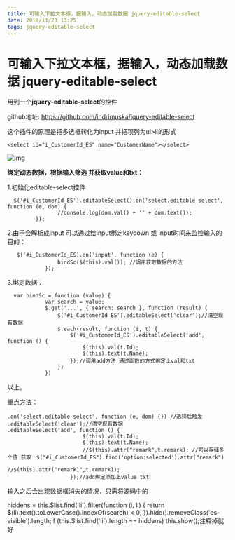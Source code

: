 ```yaml
---
title: 可输入下拉文本框，据输入，动态加载数据 jquery-editable-select
date: 2018/11/23 13:25
tags: jquery-editable-select
---
```

 # 可输入下拉文本框，据输入，动态加载数据 jquery-editable-select

用到一个**jquery-editable-select**的控件

github地址: <https://github.com/indrimuska/jquery-editable-select>



这个插件的原理是把多选框转化为input 并把项列为ul>li的形式

```
<select id="i_CustomerId_ES" name="CustomerName"></select>
```

![img](https://img-blog.csdn.net/20180608144149973?watermark/2/text/aHR0cHM6Ly9ibG9nLmNzZG4ubmV0L0NvbW1hbmRCYWJ5/font/5a6L5L2T/fontsize/400/fill/I0JBQkFCMA==/dissolve/70)



**绑定动态数据，根据输入筛选 并获取value和txt：**



1.初始化editable-select控件



```
  $('#i_CustomerId_ES').editableSelect().on('select.editable-select', function (e, dom) {
                //console.log(dom.val() + '' + dom.text());         
         });
```





 2.由于会解析成input 可以通过给input绑定keydown 或 input时间来监控输入的目的：

```
   $('#i_CustomerId_ES).on('input', function (e) {
                bindSc($(this).val()); //调用获取数据的方法
            });
```



3.绑定数据：

```
  var bindSc = function (value) {
            var search = value;
            $.get('...', { search: search }, function (result) {
                $('#i_CustomerId_ES').editableSelect('clear');//清空现有数据
                $.each(result, function (i, t) {
                    $('#i_CustomerId_ES').editableSelect('add', function () {
                        $(this).val(t.Id);
                        $(this).text(t.Name);
                    });//调用add方法 通过函数的方式绑定上val和txt
                })
            })
```

以上。



重点方法：

```
.on('select.editable-select', function (e, dom) {}) //选择后触发
.editableSelect('clear');//清空现有数据
.editableSelect('add', function () {
                        $(this).val(t.Id);
                        $(this).text(t.Name);
                        //$(this).attr("remark",t.remark); //可以存储多个值 获取：$("#i_CustomerId_ES").find('option:selected').attr("remark")
                                    //$(this).attr("remark1",t.remark1);
                    });//add绑定添加上value txt
```

输入之后会出现数据框消失的情况，只需将源码中的

hiddens = this.$list.find('li').filter(function (i, li) { return $(li).text().toLowerCase().indexOf(search) < 0; }).hide().removeClass('es-visible').length;if (this.$list.find('li').length == hiddens) this.show();注释掉就好